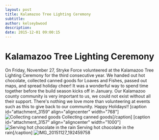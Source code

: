 ```yaml
---
layout: post
title: Kalamazoo Tree Lighting Ceremony
subtitle:
author: kelseybwood
description:
date: 2015-12-01 09:00:15
---
```


# Kalamazoo Tree Lighting Ceremony

On Friday, November 27, Stryke Force volunteered at the Kalamazoo Tree Lighting Ceremony for the third consecutive year. We handed out hot chocolate, collected canned goods for Loaves and Fishes, passed out maps, and spread holiday cheer! It was a wonderful way to spend time together before the build season kicks off in January. Our Kalamazoo county community is very important to us, we could not exist without all their support. There's nothing we love more than volunteering at events such as this to give back to our community. Happy Holidays!! [caption id="attachment_3159" align="aligncenter" width="768"]![Collecting canned goods](/wp-content/uploads/2015/11/100_3207-768x1024.jpg) Collecting canned goods[/caption] [caption id="attachment_3157" align="aligncenter" width="1000"]![Serving hot chocolate in the rain](http://strykeforce.org/wp-content/uploads/2015/11/IMG_3310-1024x768.jpg) Serving hot chocolate in the rain[/caption] ![IMG_20151127_192459758](http://strykeforce.org/wp-content/uploads/2015/11/IMG_20151127_192459758-1024x575.jpg)
